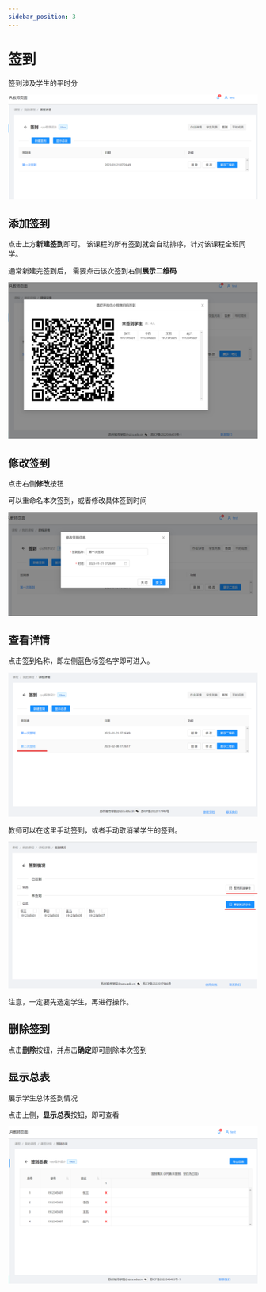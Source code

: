 ```yaml
---
sidebar_position: 3
---
```


# 签到

签到涉及学生的平时分

![如图所示](./img/16.png)

## 添加签到

点击上方**新建签到**即可。
该课程的所有签到就会自动排序，针对该课程全班同学。

通常新建完签到后，
需要点击该次签到右侧**展示二维码**

![如图所示](./img/17.png)

## 修改签到
点击右侧**修改**按钮

可以重命名本次签到，或者修改具体签到时间

![如图所示](./img/18.png)



## 查看详情

点击签到名称，即左侧蓝色标签名字即可进入。

![如图所示](./img/27.png)

教师可以在这里手动签到，或者手动取消某学生的签到。

![如图所示](./img/28.png)

注意，一定要先选定学生，再进行操作。

## 删除签到

点击**删除**按钮，并点击**确定**即可删除本次签到

## 显示总表
展示学生总体签到情况

点击上侧，**显示总表**按钮，即可查看

![如图所示](./img/19.png)
